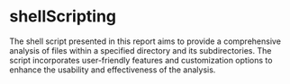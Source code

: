 # shellScripting
The shell script presented in this report aims to provide a comprehensive analysis of files within a specified directory and its subdirectories. The script incorporates user-friendly features and customization options to enhance the usability and effectiveness of the analysis.

